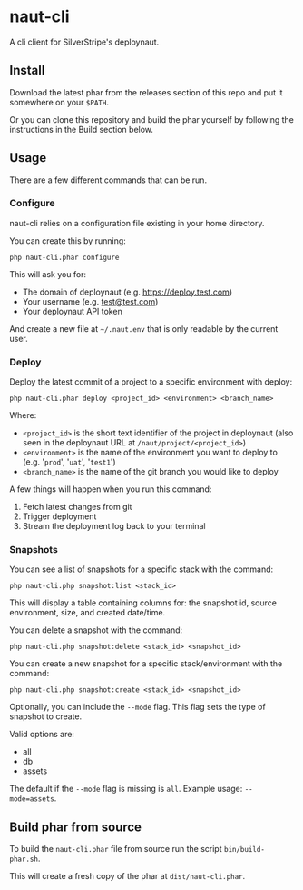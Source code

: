 # naut-cli

A cli client for SilverStripe's deploynaut.

## Install

Download the latest phar from the releases section of this repo and put it somewhere
on your `$PATH`.

Or you can clone this repository and build the phar yourself by following
the instructions in the Build section below.
    
## Usage

There are a few different commands that can be run.

### Configure

naut-cli relies on a configuration file existing in your home directory.

You can create this by running:

    php naut-cli.phar configure
    
This will ask you for:

- The domain of deploynaut (e.g. https://deploy.test.com)
- Your username (e.g. test@test.com)
- Your deploynaut API token

And create a new file at `~/.naut.env` that is only readable by the current user.

### Deploy

Deploy the latest commit of a project to a specific environment with deploy:

    php naut-cli.phar deploy <project_id> <environment> <branch_name>
    
Where:

- `<project_id>` is the short text identifier of the project in deploynaut (also seen in the deploynaut URL at `/naut/project/<project_id>`)
- `<environment>` is the name of the environment you want to deploy to (e.g. '`prod`', '`uat`', '`test1`')
- `<branch_name>` is the name of the git branch you would like to deploy

A few things will happen when you run this command:

1. Fetch latest changes from git
2. Trigger deployment
3. Stream the deployment log back to your terminal

### Snapshots

You can see a list of snapshots for a specific stack with the command:

    php naut-cli.php snapshot:list <stack_id>

This will display a table containing columns for: the snapshot id, source environment, size, and created date/time.

You can delete a snapshot with the command:

    php naut-cli.php snapshot:delete <stack_id> <snapshot_id>

You can create a new snapshot for a specific stack/environment with the command:

    php naut-cli.php snapshot:create <stack_id> <snapshot_id>

Optionally, you can include the `--mode` flag. This flag sets the type of snapshot to create.

Valid options are:

- all
- db
- assets

The default if the `--mode` flag is missing is `all`. Example usage: `--mode=assets`.

## Build phar from source

To build the `naut-cli.phar` file from source run the script `bin/build-phar.sh`.

This will create a fresh copy of the phar at `dist/naut-cli.phar`.
